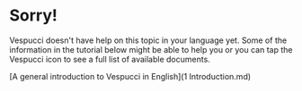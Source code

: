 # Sorry!

Vespucci doesn't have help on this topic in your language yet. Some of the information in the tutorial below might be able to help you or you can tap the Vespucci icon to see a full list of available documents.

[A general introduction to Vespucci in English](1 Introduction.md)